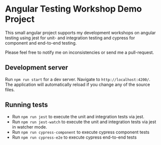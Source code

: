 # Angular Testing Workshop Demo Project

This small angular project supports my development workshops on angular testing using jest for unit- and integration testing and cypress for component and end-to-end testing.

Please feel free to notify me on inconsistencies or send me a pull-request.

## Development server

Run `npm run start` for a dev server. Navigate to `http://localhost:4200/`. The application will automatically reload if you change any of the source files.


## Running tests

- Run `npm run jest` to execute the unit and integration tests via jest.
- Run `npm run jest-watch` to execute the unit and integration tests via jest in watcher mode.
- Run `npm run cypress-component` to execute cypress component tests
- Run `npm run cypress-e2e` to execute cypress end-to-end tests
